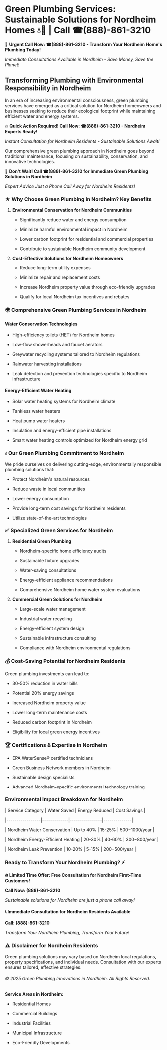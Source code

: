 # Green Plumbing Services: Sustainable Solutions for Nordheim Homes 💧🌿 | Call ☎(888)-861-3210

🚨 **Urgent Call Now: ☎(888)-861-3210 - Transform Your Nordheim Home's Plumbing Today!**
*Immediate Consultations Available in Nordheim - Save Money, Save the Planet!*

## Transforming Plumbing with Environmental Responsibility in Nordheim

In an era of increasing environmental consciousness, green plumbing services have emerged as a critical solution for Nordheim homeowners and businesses seeking to reduce their ecological footprint while maintaining efficient water and energy systems. 

🔥 **Quick Action Required! Call Now: ☎(888)-861-3210 - Nordheim Experts Ready!**
*Instant Consultation for Nordheim Residents - Sustainable Solutions Await!*

Our comprehensive green plumbing approach in Nordheim goes beyond traditional maintenance, focusing on sustainability, conservation, and innovative technologies.

🚨 **Don't Wait! Call ☎(888)-861-3210 for Immediate Green Plumbing Solutions in Nordheim**
*Expert Advice Just a Phone Call Away for Nordheim Residents!*

### ★ Why Choose Green Plumbing in Nordheim? Key Benefits

1. **Environmental Conservation for Nordheim Communities** 
   - Significantly reduce water and energy consumption
   - Minimize harmful environmental impact in Nordheim
   - Lower carbon footprint for residential and commercial properties
   - Contribute to sustainable Nordheim community development

2. **Cost-Effective Solutions for Nordheim Homeowners** 
   - Reduce long-term utility expenses
   - Minimize repair and replacement costs
   - Increase Nordheim property value through eco-friendly upgrades
   - Qualify for local Nordheim tax incentives and rebates

### 🌍 Comprehensive Green Plumbing Services in Nordheim

#### Water Conservation Technologies
- High-efficiency toilets (HET) for Nordheim homes
- Low-flow showerheads and faucet aerators
- Greywater recycling systems tailored to Nordheim regulations
- Rainwater harvesting installations
- Leak detection and prevention technologies specific to Nordheim infrastructure

#### Energy-Efficient Water Heating
- Solar water heating systems for Nordheim climate
- Tankless water heaters
- Heat pump water heaters
- Insulation and energy-efficient pipe installations
- Smart water heating controls optimized for Nordheim energy grid

### 💧 Our Green Plumbing Commitment to Nordheim

We pride ourselves on delivering cutting-edge, environmentally responsible plumbing solutions that:
- Protect Nordheim's natural resources
- Reduce waste in local communities
- Lower energy consumption
- Provide long-term cost savings for Nordheim residents
- Utilize state-of-the-art technologies

### ✅ Specialized Green Services for Nordheim

1. **Residential Green Plumbing**
   - Nordheim-specific home efficiency audits
   - Sustainable fixture upgrades
   - Water-saving consultations
   - Energy-efficient appliance recommendations
   - Comprehensive Nordheim home water system evaluations

2. **Commercial Green Solutions for Nordheim**
   - Large-scale water management
   - Industrial water recycling
   - Energy-efficient system design
   - Sustainable infrastructure consulting
   - Compliance with Nordheim environmental regulations

### 💰 Cost-Saving Potential for Nordheim Residents

Green plumbing investments can lead to:
- 30-50% reduction in water bills
- Potential 20% energy savings
- Increased Nordheim property value
- Lower long-term maintenance costs
- Reduced carbon footprint in Nordheim
- Eligibility for local green energy incentives

### 🏆 Certifications & Expertise in Nordheim

- EPA WaterSense® certified technicians
- Green Business Network members in Nordheim
- Sustainable design specialists
- Advanced Nordheim-specific environmental technology training

### Environmental Impact Breakdown for Nordheim

| Service Category | Water Saved | Energy Reduced | Cost Savings |
|-----------------|-------------|----------------|--------------|
| Nordheim Water Conservation | Up to 40% | 15-25% | $500-$1000/year |
| Nordheim Energy-Efficient Heating | 20-30% | 40-60% | $300-$800/year |
| Nordheim Leak Prevention | 10-20% | 5-15% | $200-$500/year |

### Ready to Transform Your Nordheim Plumbing? ⚡

**🔥 Limited Time Offer: Free Consultation for Nordheim First-Time Customers!**

**Call Now: (888)-861-3210**
*Sustainable solutions for Nordheim are just a phone call away!*

#### 📞 Immediate Consultation for Nordheim Residents Available

**Call: (888)-861-3210**
*Transform Your Nordheim Plumbing, Transform Your Future!*

### ⚠️ Disclaimer for Nordheim Residents

Green plumbing solutions may vary based on Nordheim local regulations, property specifications, and individual needs. Consultation with our experts ensures tailored, effective strategies.

###### © 2025 Green Plumbing Innovations in Nordheim. All Rights Reserved.

**Service Areas in Nordheim:** 
- Residential Homes
- Commercial Buildings
- Industrial Facilities
- Municipal Infrastructure
- Eco-Friendly Developments